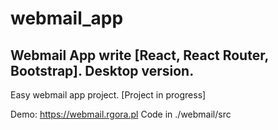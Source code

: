 # webmail_app
Webmail App write [React, React Router, Bootstrap].
Desktop version.
-------


Easy webmail app project. [Project in progress]

Demo: https://webmail.rgora.pl
Code in ./webmail/src
